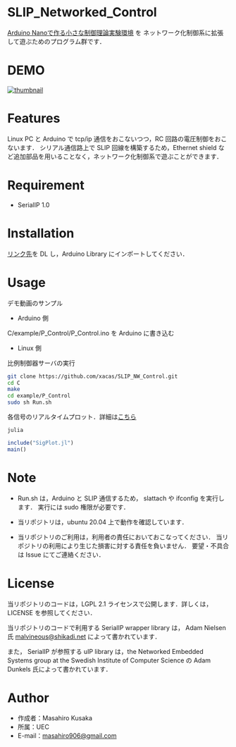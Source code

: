 # SLIP_Networked_Control

[Arduino Nanoで作る小さな制御理論実験環境](https://qiita.com/HppyCtrlEngnrng/items/38047016944f60724da8) を
ネットワーク化制御系に拡張して遊ぶためのプログラム群です．

# DEMO
 
 [![thumbnail](https://pbs.twimg.com/ext_tw_video_thumb/1294636262259748870/pu/img/Vcg0JoUhMITbztZ9.jpg)](https://twitter.com/i/status/1294636316978634752)
 
# Features
 
 Linux PC と Arduino で tcp/ip 通信をおこないつつ，RC 回路の電圧制御をおこないます．
 シリアル通信路上で SLIP 回線を構築するため，Ethernet shield など追加部品を用いることなく，ネットワーク化制御系で遊ぶことができます．
 
# Requirement
 
* SerialIP 1.0
 
# Installation

[リンク先](https://github.com/Inokinoki/SerialIP)を DL し，Arduino Library にインポートしてください．

# Usage
 
デモ動画のサンプル
 
* Arduino 側

C/example/P_Control/P_Control.ino を Arduino に書き込む

* Linux 側

比例制御器サーバの実行

```bash
git clone https://github.com/xacas/SLIP_NW_Control.git
cd C
make
cd example/P_Control
sudo sh Run.sh
```
 
 各信号のリアルタイムプロット．詳細は[こちら](https://qiita.com/lxacas/items/4f0ab61e59981dcb3cdd)
 
 ```bash
 julia
 ```
 
 ```julia
 include("SigPlot.jl")
 main()
 ```
 
# Note
 
 * Run.sh は，Arduino と SLIP 通信するため，
 slattach や ifconfig を実行します．
 実行には sudo 権限が必要です．
 
 * 当リポジトリは，ubuntu 20.04 上で動作を確認しています．
 
 * 当リポジトリのご利用は，利用者の責任においておこなってください．
 当リポジトリの利用により生じた損害に対する責任を負いません．
 要望・不具合は Issue にてご連絡ください．
 
# License
 
 当リポジトリのコードは，LGPL 2.1 ライセンスで公開します．詳しくは，LICENSE を参照してください．
 
 当リポジトリのコードで利用する SerialIP wrapper library は， Adam Nielsen 氏 <malvineous@shikadi.net>
によって書かれています．

また， SerialIP が参照する uIP library は，the Networked Embedded Systems group at the 
Swedish Institute of Computer Science の Adam Dunkels 氏によって書かれています．
 
# Author
 
* 作成者：Masahiro Kusaka
* 所属：UEC
* E-mail：masahiro906@gmail.com
